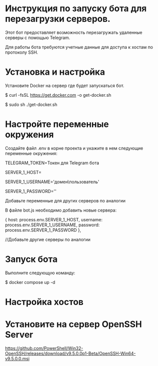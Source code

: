 # Инструкция по запуску бота для перезагрузки серверов.
Этот бот предоставляет возможность перезагружать удаленные серверы с помощью Telegram. 

Для работы бота требуются учетные данные для доступа к хостам по протоколу SSH.

# Установка и настройка

Установите Docker на сервер где будет запускаться бот.

 $ curl -fsSL https://get.docker.com -o get-docker.sh
 
 $ sudo sh ./get-docker.sh

# Настройте переменные окружения
Создайте файл .env в корне проекта и укажите в нем следующие переменные окружения:

TELEGRAM_TOKEN=Токен для Telegram бота

SERVER_1_HOST=

SERVER_1_USERNAME='домен\пользователь'

SERVER_1_PASSWORD=''

Добавьте переменные для других серверов по аналогии

В файле bot.js необходимо добавить новые сервера:

{ host: process.env.SERVER_1_HOST, username: process.env.SERVER_1_USERNAME, password: process.env.SERVER_1_PASSWORD },

//Добавьте другие серверы по аналогии

# Запуск бота
Выполните следующую команду:

$ docker compose up -d

# Настройка хостов

# Установите на сервер OpenSSH Server 

https://github.com/PowerShell/Win32-OpenSSH/releases/download/v9.5.0.0p1-Beta/OpenSSH-Win64-v9.5.0.0.msi
